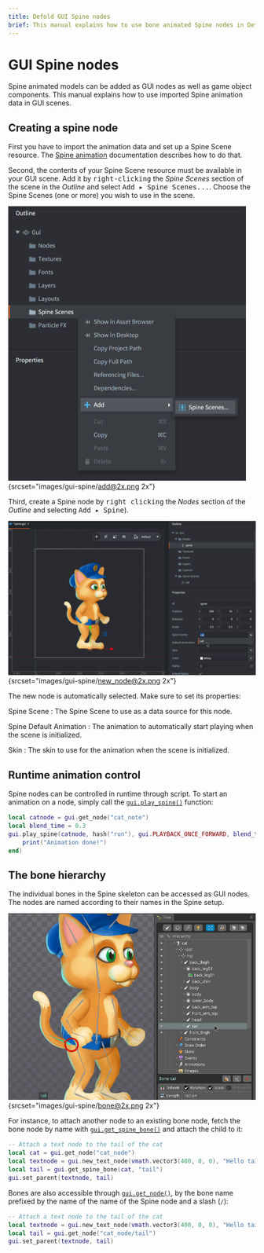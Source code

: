 ```yaml
---
title: Defold GUI Spine nodes
brief: This manual explains how to use bone animated Spine nodes in Defold GUI scenes.
---
```


# GUI Spine nodes

Spine animated models can be added as GUI nodes as well as game object components. This manual explains how to use imported Spine animation data in GUI scenes.

## Creating a spine node

First you have to import the animation data and set up a Spine Scene resource. The [Spine animation](/manuals/spine) documentation describes how to do that.

Second, the contents of your Spine Scene resource must be available in your GUI scene. Add it by <kbd>right-clicking</kbd> the *Spine Scenes* section of the scene in the *Outline* and select <kbd>Add ▸ Spine Scenes...</kbd>. Choose the Spine Scenes (one or more) you wish to use in the scene.

![Add Spine Scene](images/gui-spine/add.png){srcset="images/gui-spine/add@2x.png 2x"}

Third, create a Spine node by <kbd>right clicking</kbd> the *Nodes* section of the *Outline* and selecting <kbd>Add ▸ Spine</kbd>).

![New spine node](images/gui-spine/new_node.png){srcset="images/gui-spine/new_node@2x.png 2x"}

The new node is automatically selected. Make sure to set its properties:

Spine Scene
: The Spine Scene to use as a data source for this node.

Spine Default Animation
: The animation to automatically start playing when the scene is initialized.

Skin
: The skin to use for the animation when the scene is initialized.

## Runtime animation control

Spine nodes can be controlled in runtime through script. To start an animation on a node, simply call the [`gui.play_spine()`](/ref/gui/#gui.play_spine_anim:node-animation_id-playback-[play_properties]-[complete_function]) function:

```lua
local catnode = gui.get_node("cat_note")
local blend_time = 0.3
gui.play_spine(catnode, hash("run"), gui.PLAYBACK_ONCE_FORWARD, blend_time, function(self, node)
    print("Animation done!")
end)
```

## The bone hierarchy

The individual bones in the Spine skeleton can be accessed as GUI nodes. The nodes are named according to their names in the Spine setup.

![Spine bone names](images/gui-spine/bone.png){srcset="images/gui-spine/bone@2x.png 2x"}

For instance, to attach another node to an existing bone node, fetch the bone node by name with [`gui.get_spine_bone()`](/ref/gui#gui.get_spine_bone) and attach the child to it:

```lua
-- Attach a text node to the tail of the cat
local cat = gui.get_node("cat_node")
local textnode = gui.new_text_node(vmath.vector3(400, 0, 0), "Hello tail!")
local tail = gui.get_spine_bone(cat, "tail")
gui.set_parent(textnode, tail)
```

Bones are also accessible through [`gui.get_node()`](/ref/gui#gui.get_node), by the bone name prefixed by the name of the name of the Spine node and a slash (`/`):

```lua
-- Attach a text node to the tail of the cat
local textnode = gui.new_text_node(vmath.vector3(400, 0, 0), "Hello tail!")
local tail = gui.get_node("cat_node/tail")
gui.set_parent(textnode, tail)
```

